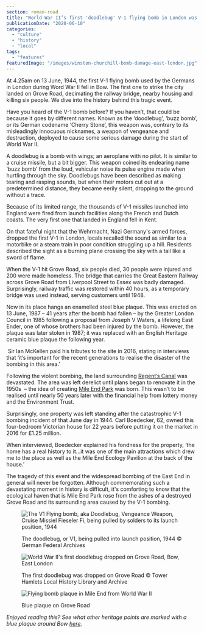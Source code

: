 ```yaml
---
section: roman-road
title: "World War II’s first 'doodlebug' V-1 flying bomb in London was dropped on Grove Road"
publicationDate: "2020-06-10"
categories: 
  - "culture"
  - "history"
  - "local"
tags: 
  - "features"
featuredImage: "/images/winston-churchill-bomb-damage-east-london.jpg"
---
```


At 4.25am on 13 June, 1944, the first V-1 flying bomb used by the Germans in London during Word War II fell in Bow. The first one to strike the city landed on Grove Road, decimating the railway bridge, nearby housing and killing six people. We dive into the history behind this tragic event.

Have you heard of the V-1 bomb before? If you haven’t, that could be because it goes by different names. Known as the ‘doodlebug’, ‘buzz bomb’, or its German codename ‘Cherry Stone’, this weapon was, contrary to its misleadingly innocuous nicknames, a weapon of vengeance and destruction, deployed to cause some serious damage during the start of World War II.

A doodlebug is a bomb with wings; an aeroplane with no pilot. It is similar to a cruise missile, but a bit bigger. This weapon coined its endearing name ‘buzz bomb’ from the loud, vehicular noise its pulse engine made when hurtling through the sky. Doodlebugs have been described as making tearing and rasping sounds, but when their motors cut out at a predetermined distance, they became eerily silent, dropping to the ground without a trace.

Because of its limited range, the thousands of V-1 missiles launched into England were fired from launch facilities along the French and Dutch coasts. The very first one that landed in England fell in Kent.

On that fateful night that the Wehrmacht, Nazi Germany's armed forces, dropped the first V-1 in London, locals recalled the sound as similar to a motorbike or a steam train in poor condition struggling up a hill. Residents described the sight as a burning plane crossing the sky with a tail like a sword of flame. 

When the V-1 hit Grove Road, six people died, 30 people were injured and 200 were made homeless. The bridge that carries the Great Eastern Railway across Grove Road from Liverpool Street to Essex was badly damaged. Surprisingly, railway traffic was restored within 40 hours, as a temporary bridge was used instead, serving customers until 1948.  

Now in its place hangs an enamelled steel blue plaque. This was erected on 13 June, 1987 – 41 years after the bomb had fallen – by the Greater London Council in 1985 following a proposal from Joseph V Waters, a lifelong East Ender, one of whose brothers had been injured by the bomb. However, the plaque was later stolen in 1987; it was replaced with an English Heritage ceramic blue plaque the following year.

 Sir Ian McKellen paid his tributes to the site in 2016, stating in interviews that ‘it’s important for the recent generations to realise the disaster of the bombing in this area.’ 

Following the violent bombing, the land surrounding [Regent’s Canal](https://romanroadlondon.com/history-regents-canal-200-year-anniversary/) was devastated. The area was left derelict until plans began to renovate it in the 1950s  – the idea of creating [Mile End Park](https://romanroadlondon.com/mile-end-park-history/) was born. This wasn’t to be realised until nearly 50 years later with the financial help from lottery money and the Environment Trust.

Surprisingly, one property was left standing after the catastrophic V-1 bombing incident of that June day in 1944. Carl Boedecker, 62, owned this four-bedroom Victorian house for 22 years before putting it on the market in 2016 for £1.25 million. 

When interviewed, Boedecker explained his fondness for the property, ‘the home has a real history to it…it was one of the main attractions which drew me to the place as well as the Mile End Ecology Pavilion at the back of the house.’

The tragedy of this event and the widespread bombing of the East End in general will never be forgotten. Although commemorating such a devastating moment in history is difficult, it's comforting to know that the ecological haven that is Mile End Park rose from the ashes of a destroyed Grove Road and its surrounding area caused by the V-1 bombing. 

<figure>

![The V1 Flying bomb, aka Doodlebug, Vengeance Weapon, Cruise Missiel Fieseler Fi, being pulled by solders to its launch position, 1944](/images/Cruise-missile-Fieseler-Fi-103-Vengeance-Weapon-V1-pulled-by-soldiers-sledgeson-photo-Lysiak-1944-German-Federal-Archives-1024x682.jpg)

<figcaption>

The doodlebug, or V1, being pulled into launch position, 1944 © German Federal Archives

</figcaption>

</figure>

<figure>

![World War II's first doodlebug dropped on Grove Road, Bow, East London](/images/First-doodlebug-v1-flying-bomb-grove-road-1024x683.jpg)

<figcaption>

The first doodlebug was dropped on Grove Road © Tower Hamlets Local History Library and Archive

</figcaption>

</figure>

<figure>

![Flying bomb plaque in Mile End from World War II](/images/flying-bomb-plaque-mile-end-1024x682.jpg)

<figcaption>

Blue plaque on Grove Road

</figcaption>

</figure>

_Enjoyed reading this? See what other heritage points are marked with a blue plaque around Bow [here](https://romanroadlondon.com/on-the-trail-of-the-bow-heritage-trail/)._
